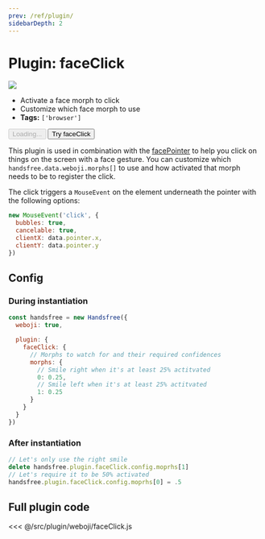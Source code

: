 ```yaml
---
prev: /ref/plugin/
sidebarDepth: 2
---
```


# Plugin: faceClick

<div class="window mb-md">
  <div class="window-body">
    <div class="row">
      <div class="col-6">
        <img src="https://media0.giphy.com/media/Iv2aSMS0QTy2P5JNCX/giphy.gif" />
      </div>
      <div class="col-6">
        <ul>
          <li>Activate a face morph to click</li>
          <li>Customize which face morph to use</li>
          <li><strong>Tags:</strong> <code>['browser']</code></li>
        </ul>
        <div>
          <HandsfreeToggle class="full-width handsfree-hide-when-started-without-weboji" text-off="Try faceClick" text-on="Stop Weboji" :opts="demoOpts" />
          <button class="handsfree-show-when-started-without-weboji handsfree-show-when-loading" disabled><Fa-Spinner spin /> Loading...</button>
          <button class="handsfree-show-when-started-without-weboji handsfree-hide-when-loading" @click="startDemo"><Fa-Video /> Try faceClick</button>
        </div>
      </div>
    </div>
  </div>
</div>

This plugin is used in combination with the [facePointer](/ref/plugin/facePointer/) to help you click on things on the screen with a face gesture. You can customize which `handsfree.data.weboji.morphs[]` to use and how activated that morph needs to be to register the click.

The click triggers a `MouseEvent` on the element underneath the pointer with the following options:

```js
new MouseEvent('click', {
  bubbles: true,
  cancelable: true,
  clientX: data.pointer.x,
  clientY: data.pointer.y
})
```

## Config

### During instantiation

```js
const handsfree = new Handsfree({
  weboji: true,

  plugin: {
    faceClick: {
      // Morphs to watch for and their required confidences
      morphs: {
        // Smile right when it's at least 25% actitvated
        0: 0.25,
        // Smile left when it's at least 25% actitvated
        1: 0.25
      }
    }
  }
})
```

### After instantiation

```js
// Let's only use the right smile
delete handsfree.plugin.faceClick.config.moprhs[1]
// Let's require it to be 50% activated
handsfree.plugin.faceClick.config.moprhs[0] = .5
```

## Full plugin code

<<< @/src/plugin/weboji/faceClick.js


<!-- Code -->
<script>
export default {
  data () {
    return {
      demoOpts: {
        weboji: true,
        hands: false,
        facemesh: false,
        pose: false,
        holistic: false
      }
    }
  },

  methods: {
    /**
     * Start the page with our preset options
     */
    startDemo () {
      this.$root.handsfree.update(this.demoOpts)
    }
  }
}
</script>